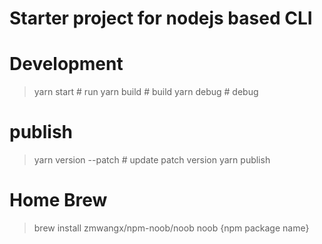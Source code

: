 Starter project for nodejs based CLI
====================================

# Development
> yarn start  # run
> yarn build  # build
> yarn debug  # debug

# publish
> yarn version --patch # update patch version
> yarn publish

# Home Brew
> brew install zmwangx/npm-noob/noob
> noob {npm package name}
